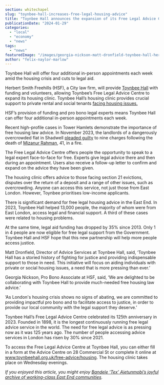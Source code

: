 ```yaml
---
section: whitechapel
slug: "toynbee-hall-increases-free-legal-housing-advice"
title: "Toynbee Hall announces the expansion of its Free Legal Advice Centre through a partnership with a City law firm"
publicationDate: "2024-01-29"
categories: 
  - "local"
  - "economy"
  - "news"
tags: 
  - "news"
featuredImage: "/images/georgia-nickson-matt-dronfield-toynbee-hall-herbert-smith-freehills-free-legal-advice-centre-new-partnership.jpg"
author: "felix-naylor-marlow"
---
```


Toynbee Hall will offer four additional in-person appointments each week amid the housing crisis and cuts to legal aid. 

Herbert Smith Freehills (HSF), a City law firm, will provide [Toynbee Hall](https://whitechapellondon.co.uk/toynbee-hall-reducing-poverty-in-tower-hamlets/) with funding and volunteers, allowing Toynbee’s Free Legal Advice Centre to expand its housing clinic. Toynbee Hall’s housing clinic provides crucial support to private rental and social tenants [facing housing issues.](https://whitechapellondon.co.uk/brick-lane-tower-hamlets-community-housing-leak/)

HSF’s provision of funding and pro bono legal experts means Toynbee Hall can offer four additional in-person appointments each week. 

Recent high-profile cases in Tower Hamlets demonstrate the importance of free housing law advice. In November 2023, the landlords of a dangerously overcrowded flat in Shadwell [pleaded guilty](https://whitechapellondon.co.uk/landlords-maddocks-house-shadwell-fire-plead-guilty-mizanur-rahman/) to nine charges following the death of [Mizanur Rahman](https://whitechapellondon.co.uk/shadwell-flat-fire-survivors-facing-homelessness/), 41, in a fire. 

The Free Legal Advice Centre offers people the opportunity to speak to a legal expert face-to-face for free. Experts give legal advice there and then during an appointment. Users also receive a follow-up letter to confirm and expand on the advice they have been given. 

The housing clinic offers advice to those facing section 21 evictions, disputes over the return of a deposit and a range of other issues, such as overcrowding. Anyone can access this service, not just those from East London. However, Toynbee prioritises low-income applicants. 

There is significant demand for free legal housing advice in the East End. In 2023, Toynbee Hall helped 13,000 people, the majority of whom were from East London, access legal and financial support. A third of these cases were related to housing problems. 

At the same time, legal aid funding has dropped by 35% since 2013. Only 1 in 4 people are now eligible for free legal support from the Government. Toynbee Hall and HSF hope that this new partnership will help more people access justice. 

Matt Dronfield, Director of Advice Services at Toynbee Hall, said, ‘Toynbee Hall has a storied history of fighting for justice and providing indispensable support to those in need. This initiative will focus on aiding individuals with private or social housing issues, a need that is more pressing than ever.’

Georgia Nickson, Pro Bono Associate at HSF, said, ‘We are delighted to be collaborating with Toynbee Hall to provide much-needed free housing law advice.’

‘As London's housing crisis shows no signs of abating, we are committed to providing impactful pro bono and to facilitate access to justice, in order to provide our local community with the legal support they deserve.’

Toynbee Hall’s Free Legal Advice Centre celebrated its 125th anniversary in 2023. Founded in 1898, it is the longest continuously running free legal advice service in the world. The need for free legal advice is as pressing now as it was 125 years ago. The number of people accessing advice services in London has risen by 30% since 2021.

To access the Free Legal Advice Centre at Toynbee Hall, you can either fill in a form at the Advice Centre on 28 Commercial St or complete it online at www.toynbeehall.org.uk/free-advice/housing. The housing clinic takes place on Wednesday evenings. 

  
_If you enjoyed this article, you might enjoy_ [_Bandele ‘Tex’ Ajetunmobi’s joyful archive of working-class East End communities_](https://whitechapellondon.co.uk/bandele-tex-ajetunmobi-photographer-autograph-gallery-east-end/)_._
